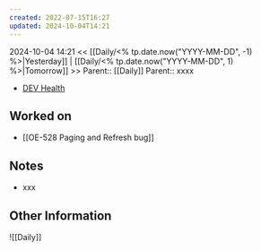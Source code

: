 ```yaml
---
created: 2022-07-15T16:27
updated: 2024-10-04T14:21
---
```

2024-10-04 14:21
<< [[Daily/<% tp.date.now("YYYY-MM-DD", -1) %>|Yesterday]] | [[Daily/<% tp.date.now("YYYY-MM-DD", 1) %>|Tomorrow]] >>
Parent:: [[Daily]] 
Parent:: xxxx

- [DEV Health](https://health-configdev.mixtelematics.com/public/mapshow.htm?id=2001&mapid=1A35514B-E08F-4B7C-90B8-CD1774AE8CA3)

## Worked on

- [[OE-528 Paging and Refresh bug]]

## Notes

- xxx

## Other Information

![[Daily]]
